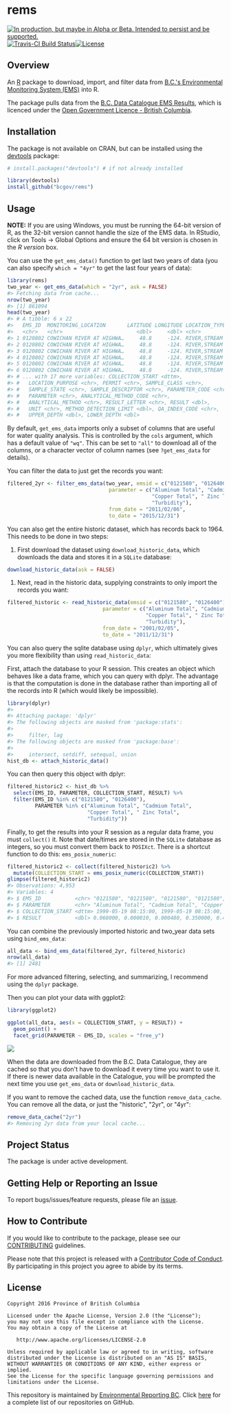 
<!-- README.md is generated from README.Rmd. Please edit that file -->
rems
====

<a rel="Delivery" href="https://github.com/BCDevExchange/assets/blob/master/README.md"><img alt="In production, but maybe in Alpha or Beta. Intended to persist and be supported." style="border-width:0" src="https://assets.bcdevexchange.org/images/badges/delivery.svg" title="In production, but maybe in Alpha or Beta. Intended to persist and be supported." /></a>[![Travis-CI Build Status](https://travis-ci.org/bcgov/rems.svg?branch=master)](https://travis-ci.org/bcgov/rems)[![License](https://img.shields.io/badge/License-Apache%202.0-blue.svg)](https://opensource.org/licenses/Apache-2.0)

Overview
--------

An [R](https://www.r-project.org) package to download, import, and filter data from [B.C.'s Environmental Monitoring System (EMS)](http://www2.gov.bc.ca/gov/content?id=47D094EF8CF94B5A85F62F03D4956C0C) into R.

The package pulls data from the [B.C. Data Catalogue EMS Results](https://catalogue.data.gov.bc.ca/dataset/949f2233-9612-4b06-92a9-903e817da659), which is licenced under the [Open Government Licence - British Columbia](http://www2.gov.bc.ca/gov/content?id=A519A56BC2BF44E4A008B33FCF527F61).

Installation
------------

The package is not available on CRAN, but can be installed using the [devtools](https://github.com/hadley/devtools) package:

``` r
# install.packages("devtools") # if not already installed

library(devtools)
install_github("bcgov/rems")
```

Usage
-----

**NOTE:** If you are using Windows, you must be running the 64-bit version of R, as the 32-bit version cannot handle the size of the EMS data. In RStudio, click on Tools -&gt; Global Options and ensure the 64 bit version is chosen in the *R version* box.

You can use the `get_ems_data()` function to get last two years of data (you can also specify `which = "4yr"` to get the last four years of data):

``` r
library(rems)
two_year <- get_ems_data(which = "2yr", ask = FALSE)
#> Fetching data from cache...
nrow(two_year)
#> [1] 861094
head(two_year)
#> # A tibble: 6 x 22
#>   EMS_ID  MONITORING_LOCATION       LATITUDE LONGITUDE LOCATION_TYPE      
#>   <chr>   <chr>                        <dbl>     <dbl> <chr>              
#> 1 0120802 COWICHAN RIVER AT HIGHWA…     48.8     -124. RIVER,STREAM OR CR…
#> 2 0120802 COWICHAN RIVER AT HIGHWA…     48.8     -124. RIVER,STREAM OR CR…
#> 3 0120802 COWICHAN RIVER AT HIGHWA…     48.8     -124. RIVER,STREAM OR CR…
#> 4 0120802 COWICHAN RIVER AT HIGHWA…     48.8     -124. RIVER,STREAM OR CR…
#> 5 0120802 COWICHAN RIVER AT HIGHWA…     48.8     -124. RIVER,STREAM OR CR…
#> 6 0120802 COWICHAN RIVER AT HIGHWA…     48.8     -124. RIVER,STREAM OR CR…
#> # ... with 17 more variables: COLLECTION_START <dttm>,
#> #   LOCATION_PURPOSE <chr>, PERMIT <chr>, SAMPLE_CLASS <chr>,
#> #   SAMPLE_STATE <chr>, SAMPLE_DESCRIPTOR <chr>, PARAMETER_CODE <chr>,
#> #   PARAMETER <chr>, ANALYTICAL_METHOD_CODE <chr>,
#> #   ANALYTICAL_METHOD <chr>, RESULT_LETTER <chr>, RESULT <dbl>,
#> #   UNIT <chr>, METHOD_DETECTION_LIMIT <dbl>, QA_INDEX_CODE <chr>,
#> #   UPPER_DEPTH <dbl>, LOWER_DEPTH <dbl>
```

By default, `get_ems_data` imports only a subset of columns that are useful for water quality analysis. This is controlled by the `cols` argument, which has a default value of `"wq"`. This can be set to `"all"` to download all of the columns, or a character vector of column names (see `?get_ems_data` for details).

You can filter the data to just get the records you want:

``` r
filtered_2yr <- filter_ems_data(two_year, emsid = c("0121580", "0126400"), 
                                 parameter = c("Aluminum Total", "Cadmium Total", 
                                               "Copper Total", " Zinc Total", 
                                               "Turbidity"),
                                 from_date = "2011/02/06", 
                                 to_date = "2015/12/31")
```

You can also get the entire historic dataset, which has records back to 1964. This needs to be done in two steps:

1.  First download the dataset using `download_historic_data`, which downloads the data and stores it in a `SQLite` database:

``` r
download_historic_data(ask = FALSE)
```

1.  Next, read in the historic data, supplying constraints to only import the records you want:

``` r
filtered_historic <- read_historic_data(emsid = c("0121580", "0126400"),
                               parameter = c("Aluminum Total", "Cadmium Total",
                                             "Copper Total", " Zinc Total",
                                             "Turbidity"),
                               from_date = "2001/02/05",
                               to_date = "2011/12/31")
```

You can also query the sqlite database using `dplyr`, which ultimately gives you more flexibility than using `read_historic_data`:

First, attach the database to your R session. This creates an object which behaves like a data frame, which you can query with dplyr. The advantage is that the computation is done in the database rather than importing all of the records into R (which would likely be impossible).

``` r
library(dplyr)
#> 
#> Attaching package: 'dplyr'
#> The following objects are masked from 'package:stats':
#> 
#>     filter, lag
#> The following objects are masked from 'package:base':
#> 
#>     intersect, setdiff, setequal, union
hist_db <- attach_historic_data()
```

You can then query this object with dplyr:

``` r
filtered_historic2 <- hist_db %>% 
  select(EMS_ID, PARAMETER, COLLECTION_START, RESULT) %>% 
  filter(EMS_ID %in% c("0121580", "0126400"), 
         PARAMETER %in% c("Aluminum Total", "Cadmium Total",
                          "Copper Total", " Zinc Total",
                          "Turbidity"))
```

Finally, to get the results into your R session as a regular data frame, you must `collect()` it. Note that date/times are stored in the `SQLite` database as integers, so you must convert them back to `POSIXct`. There is a shortcut function to do this: `ems_posix_numeric`:

``` r
filtered_historic2 <- collect(filtered_historic2) %>% 
  mutate(COLLECTION_START = ems_posix_numeric(COLLECTION_START))
glimpse(filtered_historic2)
#> Observations: 4,953
#> Variables: 4
#> $ EMS_ID           <chr> "0121580", "0121580", "0121580", "0121580", "...
#> $ PARAMETER        <chr> "Aluminum Total", "Cadmium Total", "Copper To...
#> $ COLLECTION_START <dttm> 1999-05-19 08:15:00, 1999-05-19 08:15:00, 20...
#> $ RESULT           <dbl> 0.068000, 0.000010, 0.000480, 0.350000, 0.414...
```

You can combine the previously imported historic and two\_year data sets using `bind_ems_data`:

``` r
all_data <- bind_ems_data(filtered_2yr, filtered_historic)
nrow(all_data)
#> [1] 2481
```

For more advanced filtering, selecting, and summarizing, I recommend using the `dplyr` package.

Then you can plot your data with ggplot2:

``` r
library(ggplot2)

ggplot(all_data, aes(x = COLLECTION_START, y = RESULT)) + 
  geom_point() + 
  facet_grid(PARAMETER ~ EMS_ID, scales = "free_y")
```

![](fig/README-unnamed-chunk-11-1.png)

When the data are downloaded from the B.C. Data Catalogue, they are cached so that you don't have to download it every time you want to use it. If there is newer data available in the Catalogue, you will be prompted the next time you use `get_ems_data` or `download_historic_data`.

If you want to remove the cached data, use the function `remove_data_cache`. You can remove all the data, or just the "historic", "2yr", or "4yr":

``` r
remove_data_cache("2yr")
#> Removing 2yr data from your local cache...
```

Project Status
--------------

The package is under active development.

Getting Help or Reporting an Issue
----------------------------------

To report bugs/issues/feature requests, please file an [issue](https://github.com/bcgov/rems/issues).

How to Contribute
-----------------

If you would like to contribute to the package, please see our [CONTRIBUTING](CONTRIBUTING.md) guidelines.

Please note that this project is released with a [Contributor Code of Conduct](CODE_OF_CONDUCT.md). By participating in this project you agree to abide by its terms.

License
-------

    Copyright 2016 Province of British Columbia

    Licensed under the Apache License, Version 2.0 (the "License");
    you may not use this file except in compliance with the License.
    You may obtain a copy of the License at 

       http://www.apache.org/licenses/LICENSE-2.0

    Unless required by applicable law or agreed to in writing, software
    distributed under the License is distributed on an "AS IS" BASIS,
    WITHOUT WARRANTIES OR CONDITIONS OF ANY KIND, either express or implied.
    See the License for the specific language governing permissions and
    limitations under the License.

This repository is maintained by [Environmental Reporting BC](http://www2.gov.bc.ca/gov/content?id=FF80E0B985F245CEA62808414D78C41B). Click [here](https://github.com/bcgov/EnvReportBC-RepoList) for a complete list of our repositories on GitHub.
